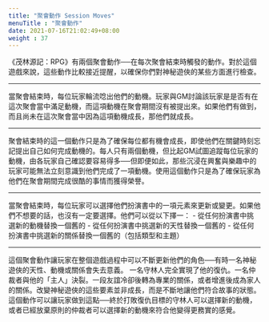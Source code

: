 ```yaml
---
title: "聚會動作 Session Moves"
menuTitle : "聚會動作"
date: 2021-07-16T21:02:49+08:00
weight : 37
---
```


《茂林源記：RPG》有兩個聚會動作──在每次聚會結束時觸發的動作。對於這個遊戲來說，這些動作比較接近提醒，以確保你們對神秘遊俠的某些方面進行檢查。

---

<div class="Move">
當聚會結束時，每位玩家輪流唸出他們的動機。玩家與GM討論該玩家是是否有在這次聚會當中滿足動機，而這項動機在聚會期間沒有被提出來。如果他們有做到，而且尚未在這次聚會當中因為這項動機成長，那他們就成長。
</div>

---

聚會結束時的這一個動作只是為了確保每位都有機會成長，即使他們在關鍵時刻忘記提出自己如何完成動機的。每人只有兩個動機，但比起GM試圖追蹤每位玩家的動機，由各玩家自己確認要容易得多──但即便如此，那些沉浸在興奮與樂趣中的玩家可能無法立刻意識到他們完成了一項動機。使用這個動作只是為了確保玩家為他們在聚會期間完成很酷的事情而獲得榮譽。

---

<div class="Move">
當聚會結束時，每位玩家可以選擇他們扮演書中的一項元素來更新或變更。如果他們不想要的話，也沒有一定要選擇。他們可以從以下擇一：
- 從任何扮演書中挑選新的動機替換一個舊的
- 從任何扮演書中挑選新的天性替換一個舊的
- 從任何扮演書中挑選新的關係替換一個舊的（包括類型和主題）
</div>

---

這個聚會動作讓玩家在整個遊戲過程中可以不斷更新他們的角色──有時一名神秘遊俠的天性、動機或關係會失去意義。
一名守林人完全實現了他的復仇。一名仲裁者與他的「主人」決裂。一段友誼冷卻後轉為專業的關係，或者增進後成為家人的關係。改變神秘遊俠的這些要素並非成長，而是不斷地讓他們符合故事的狀態。
這個動作可以讓玩家做到這點──終於打敗復仇目標的守林人可以選擇新的動機，或者已經放棄原則的仲裁者可以選擇新的動機來符合他變得更務實的感覺。
